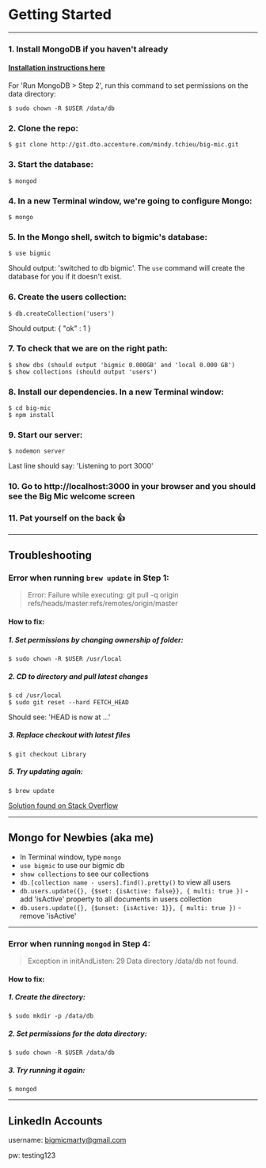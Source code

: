 # Getting Started
***
### 1. Install MongoDB if you haven't already
#### [Installation instructions here](https://docs.mongodb.org/manual/tutorial/install-mongodb-on-os-x/ "MongoDB Install Instructions OSX")

For 'Run MongoDB > Step 2', run this command to set permissions on the data directory:

    $ sudo chown -R $USER /data/db

### 2. Clone the repo:
    $ git clone http://git.dto.accenture.com/mindy.tchieu/big-mic.git

### 3. Start the database:
    $ mongod

### 4. In a new Terminal window, we're going to configure Mongo:
    $ mongo

### 5. In the Mongo shell, switch to bigmic's database:
    $ use bigmic

Should output: 'switched to db bigmic'. The `use` command will create the database for you if it doesn't exist.

### 6. Create the users collection:
    $ db.createCollection('users')

Should output: { "ok" : 1 }

### 7.  To check that we are on the right path:
    $ show dbs (should output 'bigmic 0.000GB' and 'local 0.000 GB')
    $ show collections (should output 'users')

### 8. Install our dependencies. In a new Terminal window:
    $ cd big-mic
    $ npm install

### 9. Start our server:
    $ nodemon server

Last line should say: 'Listening to port 3000'

### 10. Go to http://localhost:3000 in your browser and you should see the Big Mic welcome screen

### 11. Pat yourself on the back :thumbsup:

***

## Troubleshooting
### Error when running `brew update` in Step 1:
> Error: Failure while executing: git pull -q origin refs/heads/master:refs/remotes/origin/master

#### How to fix:  
##### 1. Set permissions by changing ownership of folder:
    $ sudo chown -R $USER /usr/local

##### 2. CD to directory and pull latest changes
    $ cd /usr/local
    $ sudo git reset --hard FETCH_HEAD

Should see: 'HEAD is now at ...'

##### 3. Replace checkout with latest files
    $ git checkout Library

##### 5. Try updating again:
    $ brew update

[Solution found on Stack Overflow](http://stackoverflow.com/questions/6933959/error-while-trying-to-update-brew-package-manager)

***

## Mongo for Newbies (aka me)
- In Terminal window, type `mongo`
- `use bigmic` to use our bigmic db
- `show collections` to see our collections
- `db.[collection name - users].find().pretty()` to view all users
- `db.users.update({}, {$set: {isActive: false}}, { multi: true })` - add 'isActive' property to all documents in users collection  
- `db.users.update({}, {$unset: {isActive: 1}}, { multi: true })` - remove 'isActive'

***

### Error when running `mongod` in Step 4:
> Exception in initAndListen: 29 Data directory /data/db not found.

#### How to fix:
##### 1. Create the directory:  
    $ sudo mkdir -p /data/db

##### 2. Set permissions for the data directory:
    $ sudo chown -R $USER /data/db

##### 3. Try running it again:
    $ mongod

***

## LinkedIn Accounts

username: bigmicmarty@gmail.com

pw: testing123


